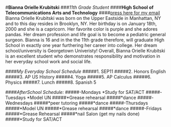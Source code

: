 #**Bianna Orielle Krubitski**
###_11th Grade Student_
####**High School of Telecommunications Arts and Technology**
####[press here for my email](biannak6288@hstat.org)
Bianna Orielle Krubitski was born on the Upper Eastside in Manhattan, NY and to this day resides in Brooklyn, NY. Her birthday is on January 18th, 2000 and she is a capricorn. Her favorite color is purple and she adores pandas. Her dream profession and life goal is to become a pediatric general surgeon. Bianna is 16 and in the the 11th grade therefore, will graduate High School in exactly one year furthering her career into college. Her dream school/university is Georgetown Univeristy! Overall, Bianna Orielle Krubitski is an excellent student who demonstrates responsibility and motivation in her everyday school work and social life.


####_My Everyday School Schedule_
#####1. SEP11
#####2. Honors English
#####3. AP US History
#####4. Yoga
#####5. AP Calculus
#####6. Physics
#####7. Lunch
#####8. Spanish 5

####_AfterSchool Schedule:_
#####-Mondays
    *Study for SAT/ACT
#####-Tuesdays
    *Model UN
#####*Grease rehearsal
#####*dance
#####-Wednesdays
#####*peer tutoring
#####*dance
#####-Thursdays
#####*Model UN
#####*Grease rehearsal
#####*dance
#####-Fridays
#####*Grease Rehearsal
#####*nail Salon (get my nails done)
#####*Study for SAT/ACT
    